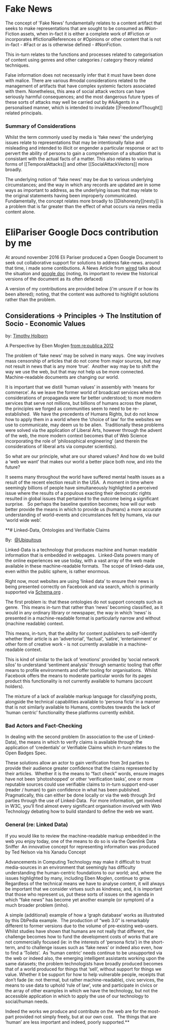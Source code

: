 # Fake News

The concept of 'Fake News' fundamentally relates to a content artifact that seeks to make representations that are sought to be consumed as #Non-Fiction assets, when in-fact it is either a complete work of #Fiction or incorporates #fictionalReferences or #Opinions or other content that is not in-fact - #Fact or as is otherwise defined - #NonFiction. 

This in-turn relates to the functions and processes related to categorisation of content using genres and other categories / category theory related techniques.  

False information does not necessarily infer that it must have been done with malice.  There are various #modal considerations related to the management of artifacts that have complex systemic factors associated with them.  Nonetheless, this area of social attack vectors can have seriously harmful consequences; and the most dangerous future types of these sorts of attacks may well be carried out by #AiAgents in a personalised manner, which is intended to invalidate [[FreedomofThought]] related principals.

### Summary of Considerations
Whilst the term commonly used by media is 'fake news' the underlying issues relate to representations that may be intentionally false and misleading and intended to illicit or engender a particular response or act to pervert the ability of persons to gain a comprehension of a situation that is consistant with the actual facts of a matter.  This also relates to various forms of [[TemporalAttacks]] and other [[SocialAttackVectors]] more broadly.

The underlying notion of 'fake news' may be due to various underlying circumstances; and the way in which any records are updated are in some ways as important to address, as the underlying issues that may relate to the original statements having been improperly communicated.  Fundamentally, the concept relates more broadly to [[Dishonesty]]nesty]] is a problem that is far greater than the effect of what occurs via news media content alone.


# EliPariser Google Docs contribution by me

At around november 2016 Eli Pariser produced a Open Google Document to seek out collaborative support for solutions to address fake-news.  around that time, i made some contibutions.  A News Article from [wired](https://www.wired.co.uk/article/fake-news-document-eli-pariser) talks about the situation and [google doc](https://docs.google.com/document/d/1OPghC4ra6QLhaHhW8QvPJRMKGEXT7KaZtG_7s5-UQrw/edit) (noting, its important to review the historical versions of the document as its often defaced)

A version of my contributions are provided below (i'm unsure if or how its been altered); noting, that the content was authored to highlight solutions rather than the problem.

## Considerations → Principles → The Institution of Socio - Economic Values

by: [Timothy Holborn](https://www.linkedin.com/in/ubiquitous) 

A Perspective by Eben Moglen [from re:publica 2012](https://www.youtube.com/watch?v=sKOk4Y4inVY)

The problem of ‘fake news’ may be solved in many ways.  One way involves mass censorship of articles that do not come from major sources, but may not result in news that is any more ‘true’.  Another way may be to shift the way we use the web, but that may not help us be more connected. Machine-readable documents are changing our world.  
  
It is important that we distill ‘human values’ in assembly with ‘means for commerce’. As we leave the former world of broadcast services where the considerations of propaganda were far better understood; to more modern services that serve not millions, but billions of humans across the planet, the principles we forged as communities seem to need to be re-established.  We have the precedents of Humans Rights, but do not know how to apply them in a world where the ‘choice of law’ for the websites we use to communicate, may deem us to be alien.  Traditionally these problems were solved via the application of Liberal Arts, however through the advent of the web, the more modern context becomes that of Web Science incorporating the role of ‘philosophical engineering’ (and therein the considerations of liberal arts via computer scientists).

So what are our principle, what are our shared values? And how do we build a ‘web we want’ that makes our world a better place both now, and into the future? 

It seems many throughout the world have suffered mental health issues as a result of the recent election result in the USA.  A moment in time where seemingly billions of people have simultaneously highlighted a perceived issue where the results of a populous exacting their democratic rights resulted in global issues that pertained to the outcome being a significant surprise.   So perhaps the baseline question becomes; how will our web better provide the means in which to provide us (humans) a more accurate understanding of world-events and circumstances felt by humans, via our ‘world wide web’.

**# Linked-Data, Ontologies and Verifiable Claims  

By:  [@Ubiquitous](https://www.linkedin.com/in/ubiquitous) 
  
Linked-Data is a technology that produces machine and human readable information that is embedded in webpages.  Linked-Data powers many of the online experiences we use today, with a vast array of the web made available in these machine-readable formats.  The scope of linked-data use, even within the public sphere, is rather enormous.

Right now, most websites are using ‘linked data’ to ensure their news is being presented correctly on Facebook and via search, which is primarily supported via [Schema.org](http://schema.org/) .

The first problem is: that these ontologies do not support concepts such as genre.  This means in-turn that rather than ‘news’ becoming classified, as it would in any ordinary library or newspaper, the way in which ‘news’ is presented in a machine-readable format is particularly narrow and without (machine readable) context. 

This means, in-turn, that the ability for content publishers to self-identify whether their article is an ‘advertorial’, ‘factual’, ‘satire’, ‘entertainment’ or other form of creative work - is not currently available in a machine-readable context. 

This is kind of similar to the lack of ‘emotions’ provided by ‘social network silos’ to understand ‘sentiment analysis’ through semantic tooling that offer means to profile environments and offer tooling for organisations.  Whilst Facebook offers the means to moderate particular words for its pages product this functionality is not currently available to humans (account holders).  

The mixture of a lack of available markup language for classifying posts, alongside the technical capabilities available to ‘persona ficta’ in a manner that is not similarly available to Humans, contributes towards the lack of ‘human centric’ functionality these platforms currently exhibit. 

### Bad Actors and Fact-Checking

In dealing with the second problem (In association to the use of Linked-Data), the means in which to verify claims is available through the application of ‘credentials’ or Verifiable Claims which in-turn relates to the Open Badges Spec.  

These solutions allow an actor to gain verification from 3rd parties to provide their audience greater confidence that the claims represented by their articles.  Whether it is the means to “fact check” words, ensure images have not been ‘photoshopped’ or other ‘verification tasks’, one or more reputable sources could use verifiable claims to in-turn support end-user (reader / human) to gain confidence in what has been published.  Pragmatically, this can either be done locally or via the web through 3rd parties through the use of Linked-Data.  For more information, get involved in W3C, you’ll find almost every significant organisation involved with Web Technology debating how to build standard to define the web we want.

  
### General (re: Linked Data)

If you would like to review the machine-readable markup embedded in the web you enjoy today, one of the means to do so is via the Openlink Data Sniffer  An innovative concept for representing information was produced by Ted Nelson via his Xanadu Concept

Advancements in Computing Technology may make it difficult to trust media-sources in an environment that seemingly has difficulty understanding the human-centric foundations to our world; and, where the issues highlighted by many, including Eben Moglen, continue to grow.  Regardless of the technical means we have to analyse content, it will always be important that we consider virtues such as kindness; and, it is important that those who represent us, put these sorts of issues on the agenda in which “fake news” has become yet another example (or symptom) of a much broader problem (imho).  
  

A simple (additional) example of how a ‘graph database’ works as illustrated by this DbPedia example.  The production of “web 3.0” is remarkably different to former versions due to the volume of pre-existing web-users.  Whilst studies have shown that humans are not really that different, the challenge becomes how to fund the development costs of works that are not commercially focused (ie: in the interests of ‘persona ficta’) in the short-term, and to challenge issues such as ‘fake news’ or indeed also even, how to find a ‘Toilets’.  As ‘human centric’ needs continue to be unsupported via the web or indeed also, the emerging intelligent assistants working upon the same datasets; the problem technologists have broadly produced becomes that of a world produced for things that ‘sell’, without support for things we value. Whether it be support for how to help vulnerable people, receipts that don’t fade (ie: not thermal, but rather machine-readable), civic services, the means to use data to uphold ‘rule of law’, vote and participate in civics or the array of other examples in which we have the technology, but not the accessible application in which to apply the use of our technology to social/human needs.  

Indeed the works we produce and contribute on the web are for the most-part provided not simply freely, but at our own cost.   The things that are ‘human’ are less important and indeed, poorly supported.**